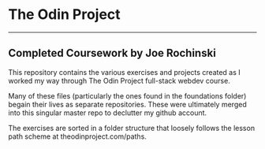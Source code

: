 # The Odin Project
--------------------------

## Completed Coursework by Joe Rochinski

This repository contains the various exercises and projects created as I worked my way through The Odin Project full-stack webdev course. 

Many of these files (particularly the ones found in the foundations folder) begain their lives as separate repositories. These were ultimately merged into this singular master repo to declutter my github account.

The exercises are sorted in a folder structure that loosely follows the lesson path scheme at theodinproject.com/paths. 
